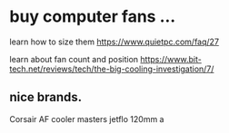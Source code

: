 # buy computer fans ... 

learn how to size them 
https://www.quietpc.com/faq/27

learn about fan count and position
https://www.bit-tech.net/reviews/tech/the-big-cooling-investigation/7/

## nice brands.
Corsair AF 
cooler masters jetflo 120mm a

